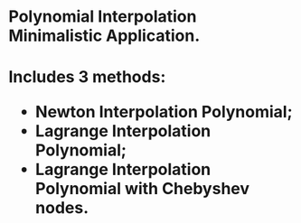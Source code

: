 <h1>Polynomial Interpolation Minimalistic Application.<h1>

Includes 3 methods:<br>
- Newton Interpolation Polynomial;<br>
- Lagrange Interpolation Polynomial;<br>
- Lagrange Interpolation Polynomial with Chebyshev nodes.<br>
